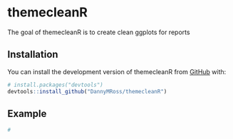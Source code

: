 
<!-- README.md is generated from README.Rmd. Please edit that file -->

# themecleanR

<!-- badges: start -->
<!-- badges: end -->

The goal of themecleanR is to create clean ggplots for reports

## Installation

You can install the development version of themecleanR from
[GitHub](https://github.com/) with:

``` r
# install.packages("devtools")
devtools::install_github("DannyMRoss/themecleanR")
```

## Example

``` r
#
```
